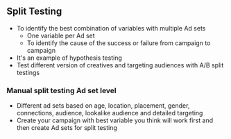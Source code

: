 ## Split Testing
- To identify the best combination of variables with multiple Ad sets
  - One variable per Ad set 
  - To identify the cause of the success or failure from campaign to campaign
- It's an example of hypothesis testing
- Test different version of creatives and targeting audiences with A/B split testings

### Manual split testing Ad set level
- Different ad sets based on age, location, placement, gender, connections, audience, lookalike audience and detailed targeting 
- Create your campaign with best variable you think will work first and then create Ad sets for split testing 
  